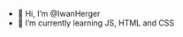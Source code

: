 - 👋 Hi, I’m @IwanHerger
- 🌱 I’m currently learning JS, HTML and CSS

<!---
IwanHerger/IwanHerger is a ✨ special ✨ repository because its `README.md` (this file) appears on your GitHub profile.
You can click the Preview link to take a look at your changes.
--->
